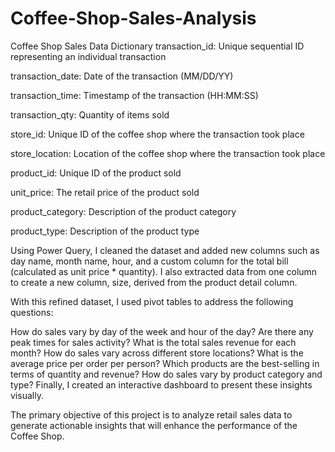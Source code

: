 # Coffee-Shop-Sales-Analysis
Coffee Shop Sales Data Dictionary
transaction_id: Unique sequential ID representing an individual transaction

transaction_date: Date of the transaction (MM/DD/YY)

transaction_time: Timestamp of the transaction (HH:MM:SS)

transaction_qty: Quantity of items sold

store_id: Unique ID of the coffee shop where the transaction took place

store_location: Location of the coffee shop where the transaction took place

product_id: Unique ID of the product sold

unit_price: The retail price of the product sold

product_category: Description of the product category

product_type: Description of the product type

Using Power Query, I cleaned the dataset and added new columns such as day name, month name, hour, and a custom column for the total bill (calculated as unit price * quantity). I also extracted data from one column to create a new column, size, derived from the product detail column.

With this refined dataset, I used pivot tables to address the following questions:

How do sales vary by day of the week and hour of the day?
Are there any peak times for sales activity?
What is the total sales revenue for each month?
How do sales vary across different store locations?
What is the average price per order per person?
Which products are the best-selling in terms of quantity and revenue?
How do sales vary by product category and type?
Finally, I created an interactive dashboard to present these insights visually.

The primary objective of this project is to analyze retail sales data to generate actionable insights that will enhance the performance of the Coffee Shop.
